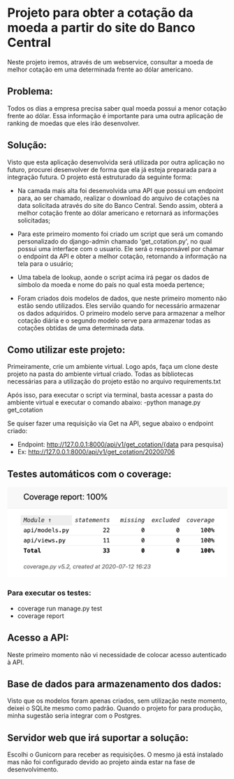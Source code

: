 # Projeto para obter a cotação da moeda a partir do site do Banco Central

Neste projeto iremos, através de um webservice, consultar a moeda de melhor cotação em uma determinada frente ao dólar americano.

## Problema:

Todos os dias a empresa precisa saber qual moeda possui a menor cotação frente ao dólar. Essa informação é importante para uma outra aplicação de ranking de moedas que eles irão desenvolver.

## Solução:

Visto que esta aplicação desenvolvida será utilizada por outra aplicação no futuro, procurei desenvolver de forma que ela já esteja preparada para a integração futura. O projeto está estruturado da seguinte forma:

- Na camada mais alta foi desenvolvida uma API que possui um endpoint para, ao ser chamado, realizar o download do arquivo de cotações na data solicitada através do site do Banco Central. Sendo assim, obterá a melhor cotação frente ao dólar americano e retornará as informações solicitadas;

- Para este primeiro momento foi criado um script que será um comando personalizado do django-admin chamado 'get_cotation.py', no qual possui uma interface com o usuario. Ele será o responsável por chamar o endpoint da API e obter a melhor cotação, retornando a informação na tela para o usuário;

- Uma tabela de lookup, aonde o script acima irá pegar os dados de símbolo da moeda e nome do país no qual esta moeda pertence;

- Foram criados dois modelos de dados, que neste primeiro momento não estão sendo utilizados. Eles servião quando for necessário armazenar os dados adquiridos. O primeiro modelo serve para armazenar a melhor cotação diária e o segundo modelo serve para armazenar todas as cotações obtidas de uma determinada data.

## Como utilizar este projeto:

Primeiramente, crie um ambiente virtual. Logo após, faça um clone deste projeto na pasta do ambiente virtual criado. Todas as bibliotecas necessárias para a utilização do projeto estão no arquivo requirements.txt

Após isso, para executar o script via terminal, basta acessar a pasta do ambiente virtual e executar o comando abaixo:
-python manage.py get_cotation

Se quiser fazer uma requisição via Get na API, segue abaixo o endpoint criado:

- Endpoint: http://127.0.0.1:8000/api/v1/get_cotation/{data para pesquisa}
- Ex: http://127.0.0.1:8000/api/v1/get_cotation/20200706

## Testes automáticos com o coverage:

<img src='api/static/images/coverage_tests_api.png' />

### Para executar os testes:
- coverage run manage.py test
- coverage report

## Acesso a API:

Neste primeiro momento não vi necessidade de colocar acesso autenticado à API.

## Base de dados para armazenamento dos dados:

Visto que os modelos foram apenas criados, sem utilização neste momento, deixei o SQLite mesmo como padrão. Quando o projeto for para produção, minha sugestão seria integrar com o Postgres.

## Servidor web que irá suportar a solução:

Escolhi o Gunicorn para receber as requisições. O mesmo já está instalado mas não foi configurado devido ao projeto ainda estar na fase de desenvolvimento.